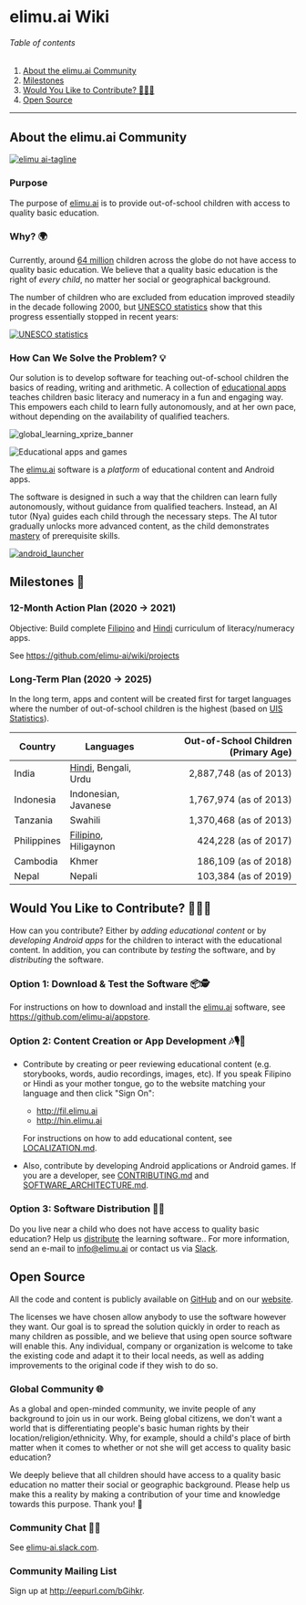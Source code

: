 # elimu.ai Wiki

###### Table of contents
  1. [About the elimu.ai Community](#about)
  1. [Milestones](#milestones)
  1. [Would You Like to Contribute? 👩🏽‍💻](#contribute)
  1. [Open Source](#open-source)


---


<a name="about"></a>
## About the elimu.ai Community

[
  ![elimu ai-tagline](https://user-images.githubusercontent.com/15718174/54360503-e8e88980-465c-11e9-9792-32b513105cf3.png)
](http://elimu.ai)

### Purpose

The purpose of [elimu.ai](http://elimu.ai) is to provide out-of-school children with access to quality basic education.

### Why? 🌍

Currently, around [64 million](http://uis.unesco.org/en/news/new-education-data-sdg-4-and-more) children across the globe do not have access to quality basic education. We believe that a quality basic education is the right of _every child_, no matter her social or geographical background.

The number of children who are excluded from education improved steadily in the decade following 2000, but [UNESCO statistics](http://uis.unesco.org/en/news/new-education-data-sdg-4-and-more) show that this progress essentially stopped in recent years:

[
  ![UNESCO statistics](https://user-images.githubusercontent.com/15718174/82108940-1b13e080-9765-11ea-8c51-e7a15ca7690b.png)
](http://uis.unesco.org/en/news/new-education-data-sdg-4-and-more)

### How Can We Solve the Problem? 💡

Our solution is to develop software for teaching out-of-school children the basics of reading, writing and arithmetic. A collection of [educational apps](http://elimu.ai) teaches children basic literacy and numeracy in a fun and engaging way. This empowers each child to learn fully autonomously, and at her own pace, without depending on the availability of qualified teachers.

![global_learning_xprize_banner](https://user-images.githubusercontent.com/15718174/82724725-b8918600-9d0a-11ea-9775-76f653fa2a9c.jpg)

![Educational apps and games](https://user-images.githubusercontent.com/15718174/82109205-c3767480-9766-11ea-947b-fa53cfcba767.png)

The [elimu.ai](http://elimu.ai) software is a _platform_ of educational content and Android apps.

The software is designed in such a way that the children can learn fully autonomously, without guidance from qualified teachers. Instead, an AI tutor (Nya) guides each child through the necessary steps. The AI tutor gradually unlocks more advanced content, as the child demonstrates [mastery](PEDAGOGY.md) of prerequisite skills.

[![android_launcher](https://user-images.githubusercontent.com/15718174/82110563-ea867380-9771-11ea-8703-d63e381001eb.gif)](https://github.com/elimu-ai/launcher)


<a name="milestones"></a>
## Milestones 📆

### 12-Month Action Plan (2020 → 2021)

Objective: Build complete [Filipino](http://fil.elimu.ai) and [Hindi](http://hin.elimu.ai) curriculum of literacy/numeracy apps.

See https://github.com/elimu-ai/wiki/projects

### Long-Term Plan (2020 → 2025)

In the long term, apps and content will be created first for target languages where the number of out-of-school children is the highest (based on [UIS Statistics](http://data.uis.unesco.org/)).

Country | Languages | Out-of-School Children (Primary Age)
------------ | ------------- | ------------:
India | [Hindi](http://hin.elimu.ai), Bengali, Urdu | 2,887,748 (as of 2013)
Indonesia | Indonesian, Javanese | 1,767,974 (as of 2013)
Tanzania | Swahili | 1,370,468 (as of 2013)
Philippines | [Filipino](http://fil.elimu.ai), Hiligaynon | 424,228 (as of 2017)
Cambodia | Khmer | 186,109 (as of 2018)
Nepal | Nepali | 103,384 (as of 2019)


<a name="contribute"></a>
## Would You Like to Contribute? 👩🏽‍💻

How can you contribute? Either by _adding educational content_ or by _developing Android apps_ for the children to interact with the educational content. In addition, you can contribute by _testing_ the software, and by _distributing_ the software.

### Option 1: Download & Test the Software 📦🕵️

For instructions on how to download and install the [elimu.ai](http://elimu.ai) software, see https://github.com/elimu-ai/appstore.

### Option 2: Content Creation or App Development 🎶🎙️📱

  * Contribute by creating or peer reviewing educational content (e.g. storybooks, words, audio recordings, images, etc). If you speak Filipino or Hindi as your mother tongue, go to the website matching your language and then click "Sign On":

    * http://fil.elimu.ai
    * http://hin.elimu.ai

    For instructions on how to add educational content, see [LOCALIZATION.md](LOCALIZATION.md).

  * Also, contribute by developing Android applications or Android games. If you are a developer, see [CONTRIBUTING.md](CONTRIBUTING.md) and [SOFTWARE_ARCHITECTURE.md](SOFTWARE_ARCHITECTURE.md).

### Option 3: Software Distribution 🚗💨

Do you live near a child who does not have access to quality basic education? Help us [distribute](https://github.com/elimu-ai/wiki/blob/master/SOFTWARE_ARCHITECTURE.md#distribution) the learning software.. For more information, send an e-mail to info@elimu.ai or contact us via [Slack](https://join.slack.com/t/elimu-ai/shared_invite/zt-eoc921ow-0cfjATlIF2X~zHhSgSyaAw).


<a name="open-source"></a>
## Open Source

All the code and content is publicly available on [GitHub](https://github.com/elimu-ai) and on our [website](http://elimu.ai). 

The licenses we have chosen allow anybody to use the software however they want. Our goal is to spread the solution quickly in order to reach as many children as possible, and we believe that using open source software will enable this. Any individual, company or organization is welcome to take the existing code and adapt it to their local needs, as well as adding improvements to the original code if they wish to do so.

### Global Community 🌐

As a global and open-minded community, we invite people of any background to join us in our work. Being global citizens, we don't want a world that is differentiating people's basic human rights by their location/religion/ethnicity. Why, for example, should a child's place of birth matter when it comes to whether or not she will get access to quality basic education?

We deeply believe that all children should have access to a quality basic education no matter their social or geographic background. Please help us make this a reality by making a contribution of your time and knowledge towards this purpose. Thank you! 💜

### Community Chat 👋🏽	
See [elimu-ai.slack.com](https://join.slack.com/t/elimu-ai/shared_invite/zt-eoc921ow-0cfjATlIF2X~zHhSgSyaAw).	

### Community Mailing List
Sign up at http://eepurl.com/bGihkr.
